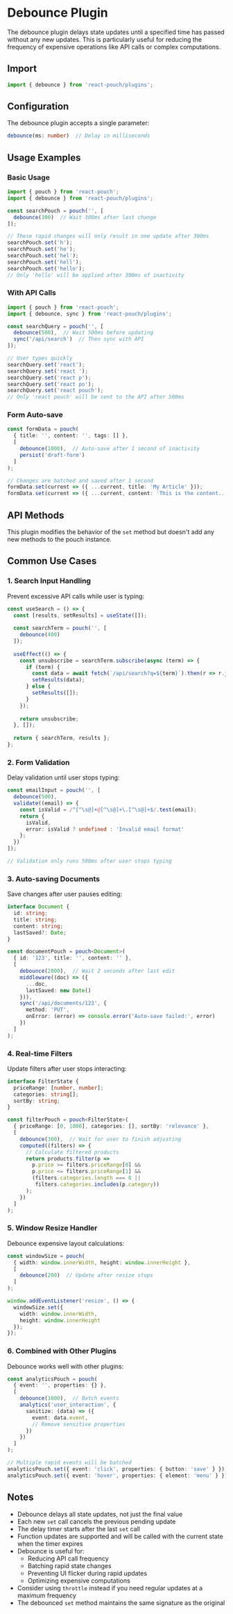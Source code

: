 # Debounce Plugin

The debounce plugin delays state updates until a specified time has passed without any new updates. This is particularly useful for reducing the frequency of expensive operations like API calls or complex computations.

## Import

```typescript
import { debounce } from 'react-pouch/plugins';
```

## Configuration

The debounce plugin accepts a single parameter:

```typescript
debounce(ms: number)  // Delay in milliseconds
```

## Usage Examples

### Basic Usage

```typescript
import { pouch } from 'react-pouch';
import { debounce } from 'react-pouch/plugins';

const searchPouch = pouch('', [
  debounce(300)  // Wait 300ms after last change
]);

// These rapid changes will only result in one update after 300ms
searchPouch.set('h');
searchPouch.set('he');
searchPouch.set('hel');
searchPouch.set('hell');
searchPouch.set('hello');
// Only 'hello' will be applied after 300ms of inactivity
```

### With API Calls

```typescript
import { pouch } from 'react-pouch';
import { debounce, sync } from 'react-pouch/plugins';

const searchQuery = pouch('', [
  debounce(500),  // Wait 500ms before updating
  sync('/api/search')  // Then sync with API
]);

// User types quickly
searchQuery.set('react');
searchQuery.set('react ');
searchQuery.set('react p');
searchQuery.set('react po');
searchQuery.set('react pouch');
// Only 'react pouch' will be sent to the API after 500ms
```

### Form Auto-save

```typescript
const formData = pouch(
  { title: '', content: '', tags: [] },
  [
    debounce(1000),  // Auto-save after 1 second of inactivity
    persist('draft-form')
  ]
);

// Changes are batched and saved after 1 second
formData.set(current => ({ ...current, title: 'My Article' }));
formData.set(current => ({ ...current, content: 'This is the content...' }));
```

## API Methods

This plugin modifies the behavior of the `set` method but doesn't add any new methods to the pouch instance.

## Common Use Cases

### 1. Search Input Handling

Prevent excessive API calls while user is typing:

```typescript
const useSearch = () => {
  const [results, setResults] = useState([]);
  
  const searchTerm = pouch('', [
    debounce(400)
  ]);
  
  useEffect(() => {
    const unsubscribe = searchTerm.subscribe(async (term) => {
      if (term) {
        const data = await fetch(`/api/search?q=${term}`).then(r => r.json());
        setResults(data);
      } else {
        setResults([]);
      }
    });
    
    return unsubscribe;
  }, []);
  
  return { searchTerm, results };
};
```

### 2. Form Validation

Delay validation until user stops typing:

```typescript
const emailInput = pouch('', [
  debounce(500),
  validate((email) => {
    const isValid = /^[^\s@]+@[^\s@]+\.[^\s@]+$/.test(email);
    return {
      isValid,
      error: isValid ? undefined : 'Invalid email format'
    };
  })
]);

// Validation only runs 500ms after user stops typing
```

### 3. Auto-saving Documents

Save changes after user pauses editing:

```typescript
interface Document {
  id: string;
  title: string;
  content: string;
  lastSaved?: Date;
}

const documentPouch = pouch<Document>(
  { id: '123', title: '', content: '' },
  [
    debounce(2000),  // Wait 2 seconds after last edit
    middleware((doc) => ({
      ...doc,
      lastSaved: new Date()
    })),
    sync('/api/documents/123', {
      method: 'PUT',
      onError: (error) => console.error('Auto-save failed:', error)
    })
  ]
);
```

### 4. Real-time Filters

Update filters after user stops interacting:

```typescript
interface FilterState {
  priceRange: [number, number];
  categories: string[];
  sortBy: string;
}

const filterPouch = pouch<FilterState>(
  { priceRange: [0, 1000], categories: [], sortBy: 'relevance' },
  [
    debounce(300),  // Wait for user to finish adjusting
    computed((filters) => {
      // Calculate filtered products
      return products.filter(p => 
        p.price >= filters.priceRange[0] &&
        p.price <= filters.priceRange[1] &&
        (filters.categories.length === 0 || 
         filters.categories.includes(p.category))
      );
    })
  ]
);
```

### 5. Window Resize Handler

Debounce expensive layout calculations:

```typescript
const windowSize = pouch(
  { width: window.innerWidth, height: window.innerHeight },
  [
    debounce(200)  // Update after resize stops
  ]
);

window.addEventListener('resize', () => {
  windowSize.set({
    width: window.innerWidth,
    height: window.innerHeight
  });
});
```

### 6. Combined with Other Plugins

Debounce works well with other plugins:

```typescript
const analyticsPouch = pouch(
  { event: '', properties: {} },
  [
    debounce(1000),  // Batch events
    analytics('user_interaction', {
      sanitize: (data) => ({
        event: data.event,
        // Remove sensitive properties
      })
    })
  ]
);

// Multiple rapid events will be batched
analyticsPouch.set({ event: 'click', properties: { button: 'save' } });
analyticsPouch.set({ event: 'hover', properties: { element: 'menu' } });
```

## Notes

- Debounce delays all state updates, not just the final value
- Each new `set` call cancels the previous pending update
- The delay timer starts after the last `set` call
- Function updates are supported and will be called with the current state when the timer expires
- Debounce is useful for:
  - Reducing API call frequency
  - Batching rapid state changes
  - Preventing UI flicker during rapid updates
  - Optimizing expensive computations
- Consider using `throttle` instead if you need regular updates at a maximum frequency
- The debounced `set` method maintains the same signature as the original
